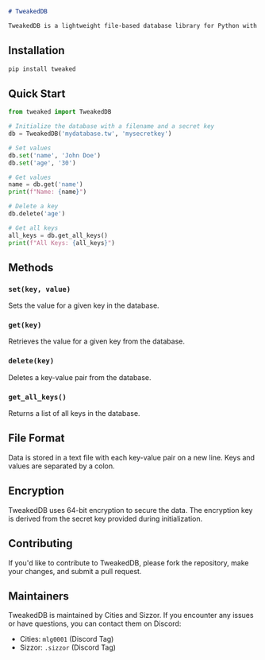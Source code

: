 ```markdown
# TweakedDB

TweakedDB is a lightweight file-based database library for Python with 64-bit encryption. It provides a simple key-value store with basic CRUD operations.


```

## Installation

```bash
pip install tweaked
```

## Quick Start

```python
from tweaked import TweakedDB

# Initialize the database with a filename and a secret key
db = TweakedDB('mydatabase.tw', 'mysecretkey')

# Set values
db.set('name', 'John Doe')
db.set('age', '30')

# Get values
name = db.get('name')
print(f"Name: {name}")

# Delete a key
db.delete('age')

# Get all keys
all_keys = db.get_all_keys()
print(f"All Keys: {all_keys}")
```

## Methods

### `set(key, value)`

Sets the value for a given key in the database.

### `get(key)`

Retrieves the value for a given key from the database.

### `delete(key)`

Deletes a key-value pair from the database.

### `get_all_keys()`

Returns a list of all keys in the database.

## File Format

Data is stored in a text file with each key-value pair on a new line. Keys and values are separated by a colon.

## Encryption

TweakedDB uses 64-bit encryption to secure the data. The encryption key is derived from the secret key provided during initialization.

## Contributing

If you'd like to contribute to TweakedDB, please fork the repository, make your changes, and submit a pull request.

## Maintainers

TweakedDB is maintained by Cities and Sizzor. If you encounter any issues or have questions, you can contact them on Discord:

- Cities: `mlg0001` (Discord Tag)
- Sizzor: `.sizzor` (Discord Tag)


